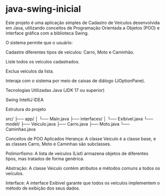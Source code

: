 # java-swing-inicial

Este projeto é uma aplicação simples de Cadastro de Veículos desenvolvida em Java, utilizando conceitos de Programação Orientada a Objetos (POO) e interface gráfica com a biblioteca Swing.

O sistema permite que o usuário:

Cadastre diferentes tipos de veículos: Carro, Moto e Caminhão.

Liste todos os veículos cadastrados.

Exclua veículos da lista.

Interaja com o sistema por meio de caixas de diálogo (JOptionPane).


Tecnologias Utilizadas
Java (JDK 17 ou superior)

Swing 
IntelliJ IDEA

Estrutura do projeto

src/
├── app/
│   └── Main.java
├── interfaces/
│   └── Exibivel.java
└── model/
    ├── Veiculo.java
    ├── Carro.java
    ├── Moto.java
    └── Caminhao.java




Conceitos de POO Aplicados
Herança:
A classe Veiculo é a classe base, e as classes Carro, Moto e Caminhao são subclasses.

Polimorfismo:
A lista de veículos (List<Veiculo>) armazena objetos de diferentes tipos, mas tratados de forma genérica.

Abstração:
A classe Veiculo contém atributos e métodos comuns a todos os veículos.

Interface:
A interface Exibivel garante que todos os veículos implementem o método de exibição dos seus dados.

